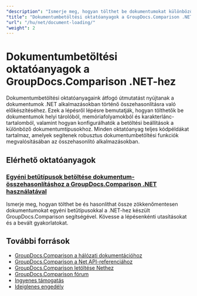 ```yaml
---
"description": "Ismerje meg, hogyan tölthet be dokumentumokat különböző forrásokból, például fájlelérési utakon, adatfolyamokon és karakterláncokon keresztül a GroupDocs.Comparison for .NET használatával."
"title": "Dokumentumbetöltési oktatóanyagok a GroupDocs.Comparison .NET-hez"
"url": "/hu/net/document-loading/"
"weight": 2
---
```


# Dokumentumbetöltési oktatóanyagok a GroupDocs.Comparison .NET-hez

Dokumentumbetöltési oktatóanyagaink átfogó útmutatást nyújtanak a dokumentumok .NET alkalmazásokban történő összehasonlításra való előkészítéséhez. Ezek a lépésről lépésre bemutatják, hogyan tölthetők be dokumentumok helyi tárolóból, memóriafolyamokból és karakterlánc-tartalomból, valamint hogyan konfigurálhatók a betöltési beállítások a különböző dokumentumtípusokhoz. Minden oktatóanyag teljes kódpéldákat tartalmaz, amelyek segítenek robusztus dokumentumbetöltési funkciók megvalósításában az összehasonlító alkalmazásokban.

## Elérhető oktatóanyagok

### [Egyéni betűtípusok betöltése dokumentum-összehasonlításhoz a GroupDocs.Comparison .NET használatával](./load-custom-fonts-document-comparison-groupdocs-net/)
Ismerje meg, hogyan tölthet be és hasonlíthat össze zökkenőmentesen dokumentumokat egyéni betűtípusokkal a .NET-hez készült GroupDocs.Comparison segítségével. Kövesse a lépésenkénti utasításokat és a bevált gyakorlatokat.

## További források

- [GroupDocs.Comparison a hálózati dokumentációhoz](https://docs.groupdocs.com/comparison/net/)
- [GroupDocs.Comparison a Net API-referenciához](https://reference.groupdocs.com/comparison/net/)
- [GroupDocs.Comparison letöltése Nethez](https://releases.groupdocs.com/comparison/net/)
- [GroupDocs.Comparison fórum](https://forum.groupdocs.com/c/comparison)
- [Ingyenes támogatás](https://forum.groupdocs.com/)
- [Ideiglenes engedély](https://purchase.groupdocs.com/temporary-license/)